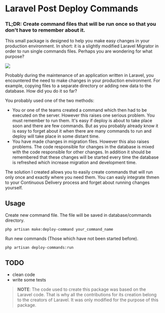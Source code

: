 # Laravel Post Deploy Commands
### TL;DR: Create command files that will be run once so that you don't have to remember about it.

This small package is designed to help you make easy changes in your production environment. In short: it is a slightly modified Laravel Migrator in order to run single commands files. Perhaps you are wondering for what purpose?

![](https://i.imgur.com/Br00TCn.gif)

Probably during the maintenance of an application written in Laravel, you encountered the need to make changes in your production environment. For example, copying files to a separate directory or adding new data to the database. How did you do it so far?

You probably used one of the two methods:  

- You or one of the teams created a command which then had to be executed on the server. However this raises one serious problem. You must remember to run them. It's easy if deploy is about to take place soon and there are few commands. But as you probably already know it is easy to forget about it when there are many commands to run and deploy will take place in some distant time.
- You have made changes in migration files. However this also raises problems. The code responsible for changes in the database is mixed with the code responsible for other changes. In addition it should be remembered that these changes will be started every time the database is refreshed which increase migration and development time.

The solution I created allows you to easily create commands that will run only once and exactly where you need them. You can easly integrate thmen to your Continuous Delivery process and forget about running changes yourself.

## Usage
Create new command file. The file will be saved in database/commands directory.
```
php artisan make:deploy-command your_command_name
```
Run new commands (Those which have not been started before).
```
php artisan deploy-commands:run
```

## TODO
- clean code
- write some tests

> **NOTE**: The code used to create this package was based on the Laravel code. That is why all the contributions for its creation belong to the creators of Laravel. It was only modified for the purpose of this package.
